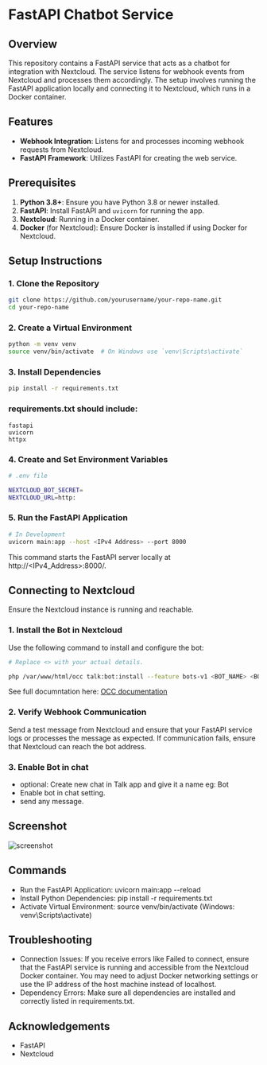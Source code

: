 # FastAPI Chatbot Service

## Overview

This repository contains a FastAPI service that acts as a chatbot for integration with Nextcloud. The service listens for webhook events from Nextcloud and processes them accordingly. The setup involves running the FastAPI application locally and connecting it to Nextcloud, which runs in a Docker container.

## Features

- **Webhook Integration**: Listens for and processes incoming webhook requests from Nextcloud.
- **FastAPI Framework**: Utilizes FastAPI for creating the web service.

## Prerequisites

1. **Python 3.8+**: Ensure you have Python 3.8 or newer installed.
2. **FastAPI**: Install FastAPI and `uvicorn` for running the app.
3. **Nextcloud**: Running in a Docker container.
4. **Docker** (for Nextcloud): Ensure Docker is installed if using Docker for Nextcloud.

## Setup Instructions

### 1. Clone the Repository

```bash
git clone https://github.com/yourusername/your-repo-name.git
cd your-repo-name
```

### 2. Create a Virtual Environment
```bash
python -m venv venv
source venv/bin/activate  # On Windows use `venv\Scripts\activate`
```

### 3. Install Dependencies
```bash
pip install -r requirements.txt
```

### requirements.txt should include:
```plaintext
fastapi
uvicorn
httpx
```

### 4. Create and Set Environment Variables
```bash
# .env file

NEXTCLOUD_BOT_SECRET=
NEXTCLOUD_URL=http:
```

### 5. Run the FastAPI Application
```bash
# In Development
uvicorn main:app --host <IPv4 Address> --port 8000
```
This command starts the FastAPI server locally at http://<IPv4_Address>:8000/.

## Connecting to Nextcloud
Ensure the Nextcloud instance is running and reachable.
### 1. Install the Bot in Nextcloud
Use the following command to install and configure the bot:
```bash
# Replace <> with your actual details.

php /var/www/html/occ talk:bot:install --feature bots-v1 <BOT_NAME> <BOT_SECRET> <BOT_SERVICE_URL/webhook> <DESCRIPTION>
```
See full documntation here: [OCC documentation](https://nextcloud-talk.readthedocs.io/en/stable/occ/#talkbotinstall)


### 2. Verify Webhook Communication
Send a test message from Nextcloud and ensure that your FastAPI service logs or processes the message as expected. If communication fails, ensure that Nextcloud can reach the bot address.

### 3. Enable Bot in chat
- optional: Create new chat in Talk app and give it a name eg: Bot
- Enable bot in chat setting.
- send any message.

## Screenshot
![screenshot](https://github.com/user-attachments/assets/4edf9e03-f582-471b-bbec-bba151be604c)


## Commands
- Run the FastAPI Application: uvicorn main:app --reload
- Install Python Dependencies: pip install -r requirements.txt
- Activate Virtual Environment: source venv/bin/activate (Windows: venv\Scripts\activate)

## Troubleshooting
- Connection Issues: If you receive errors like Failed to connect, ensure that the FastAPI service is running and accessible from the Nextcloud Docker container. You may need to adjust Docker networking settings or use the IP address of the host machine instead of localhost.
- Dependency Errors: Make sure all dependencies are installed and correctly listed in requirements.txt.

## Acknowledgements
- FastAPI
- Nextcloud
